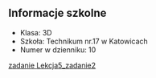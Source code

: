 
## Informacje szkolne
 - Klasa: 3D
 - Szkoła: Technikum nr.17 w Katowicach
 - Numer w dzienniku: 10


<a href="owoce.html">
 zadanie
</a>
<a href="ZOO.html">
  Lekcja5_zadanie2
</a>
